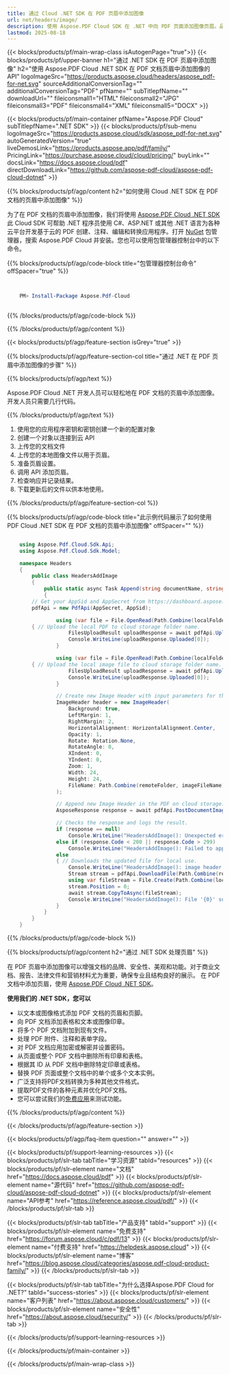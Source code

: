 ```yaml
---
title: 通过 Cloud .NET SDK 在 PDF 页眉中添加图像
url: net/headers/image/
description: 使用 Aspose.PDF Cloud SDK 在 .NET 中向 PDF 页面添加图像页眉。品牌化、签名等。
lastmod: 2025-08-18
---
```


{{< blocks/products/pf/main-wrap-class isAutogenPage="true">}}
{{< blocks/products/pf/upper-banner h1="通过 .NET SDK 在 PDF 页眉中添加图像" h2="使用 Aspose.PDF Cloud .NET SDK 在 PDF 文档页眉中添加图像的 API" logoImageSrc="https://products.aspose.cloud/headers/aspose_pdf-for-net.svg" sourceAdditionalConversionTag="" additionalConversionTag="PDF" pfName="" subTitlepfName="" downloadUrl="" fileiconsmall1="HTML" fileiconsmall2="JPG" fileiconsmall3="PDF" fileiconsmall4="XML" fileiconsmall5="DOCX" >}}

{{< blocks/products/pf/main-container pfName="Aspose.PDF Cloud" subTitlepfName=".NET SDK" >}}
{{< blocks/products/pf/sub-menu logoImageSrc="https://products.aspose.cloud/sdk/aspose_pdf-for-net.svg"
autoGeneratedVersion="true"
liveDemosLink="https://products.aspose.app/pdf/family/" PricingLink="https://purchase.aspose.cloud/cloud/pricing/" buyLink="" docsLink="https://docs.aspose.cloud/pdf"  directDownloadLink="https://github.com/aspose-pdf-cloud/aspose-pdf-cloud-dotnet" >}}

{{% blocks/products/pf/agp/content h2="如何使用 Cloud .NET SDK 在 PDF 文档的页眉中添加图像" %}}

为了在 PDF 文档的页眉中添加图像，我们将使用
[Aspose.PDF Cloud .NET SDK](https://products.aspose.cloud/pdf/net/)
此 Cloud SDK 可帮助 .NET 程序员使用 C#、ASP.NET
或其他 .NET 语言为各种云平台开发基于云的 PDF 创建、注释、编辑和转换应用程序。打开
[NuGet](https://www.nuget.org/packages/Aspose.Pdf-Cloud)
包管理器，搜索
Aspose.PDF Cloud
并安装。您也可以使用包管理器控制台中的以下命令。


{{% blocks/products/pf/agp/code-block title="包管理器控制台命令" offSpacer="true" %}}

```powershell

     
    PM> Install-Package Aspose.Pdf-Cloud
     

```

{{% /blocks/products/pf/agp/code-block %}}

{{% /blocks/products/pf/agp/content %}}

{{< blocks/products/pf/agp/feature-section isGrey="true" >}}

{{% blocks/products/pf/agp/feature-section-col title="通过 .NET 在 PDF 页眉中添加图像的步骤" %}}

{{% blocks/products/pf/agp/text %}}

Aspose.PDF Cloud .NET 开发人员可以轻松地在 PDF 文档的页眉中添加图像。开发人员只需要几行代码。

{{% /blocks/products/pf/agp/text %}}

1. 使用您的应用程序密钥和密钥创建一个新的配置对象
1. 创建一个对象以连接到云 API
1. 上传您的文档文件
1. 上传您的本地图像文件以用于页眉。
1. 准备页眉设置。
1. 调用 API 添加页眉。
1. 检查响应并记录结果。
1. 下载更新后的文件以供本地使用。

{{% /blocks/products/pf/agp/feature-section-col %}}

{{% blocks/products/pf/agp/code-block title="此示例代码展示了如何使用 PDF Cloud .NET SDK 在 PDF 文档的页眉中添加图像" offSpacer="" %}}

```cs

    using Aspose.Pdf.Cloud.Sdk.Api;
    using Aspose.Pdf.Cloud.Sdk.Model;

    namespace Headers
    {
        public class HeadersAddImage
        {
            public static async Task Append(string documentName, string outputName, string imageFileName, int startPage, int endPage, string localFolder, string remoteFolder)
            {
		// Get your AppSid and AppSecret from https://dashboard.aspose.cloud (free registration required). 
		pdfApi = new PdfApi(AppSecret, AppSid);

                using (var file = File.OpenRead(Path.Combine(localFolder, documentName)))
		{ // Upload the local PDF to cloud storage folder name.
                    FilesUploadResult uploadResponse = await pdfApi.UploadFileAsync(Path.Combine(remoteFolder, documentName), documentName);
                    Console.WriteLine(uploadResponse.Uploaded[0]);
                }

                using (var file = File.OpenRead(Path.Combine(localFolder, imageFileName)))
		{ // Upload the local image file to cloud storage folder name.
                    FilesUploadResult uploadResponse = await pdfApi.UploadFileAsync(Path.Combine(remoteFolder, imageFileName), imageFileName);
                    Console.WriteLine(uploadResponse.Uploaded[0]);
                }

                // Create new Image Header with input parameters for the PDF on cloud storage.
                ImageHeader header = new ImageHeader(
                    Background: true,
                    LeftMargin: 1,
                    RightMargin: 2,
                    HorizontalAlignment: HorizontalAlignment.Center,
                    Opacity: 1,
                    Rotate: Rotation.None,
                    RotateAngle: 0,
                    XIndent: 0,
                    YIndent: 0,
                    Zoom: 1,
                    Width: 24,
                    Height: 24,
                    FileName: Path.Combine(remoteFolder, imageFileName)
                );

                // Append new Image Header in the PDF on cloud storage.
                AsposeResponse response = await pdfApi.PostDocumentImageHeaderAsync(documentName, header, startPage, endPage, folder: remoteFolder);

                // Checks the response and logs the result.
                if (response == null)
                    Console.WriteLine("HeadersAddImage(): Unexpected error!");
                else if (response.Code < 200 || response.Code > 299)
                    Console.WriteLine("HeadersAddImage(): Failed to append image header to the document.");
                else
                { // Downloads the updated file for local use.
                    Console.WriteLine("HeadersAddImage(): image header successfully appended to the document '{0}'.", documentName);
                    Stream stream = pdfApi.DownloadFile(Path.Combine(remoteFolder, documentName));
                    using var fileStream = File.Create(Path.Combine(localFolder, "append_image_header_" + outputName));
                    stream.Position = 0;
                    await stream.CopyToAsync(fileStream);
                    Console.WriteLine("HeadersAddImage(): File '{0}' successfully downloaded.", "append_image_header_" + outputName);
                }
            }
        }
    }

```


{{% /blocks/products/pf/agp/code-block %}}

{{% blocks/products/pf/agp/content h2="通过 .NET SDK 处理页眉" %}}

在 PDF 页眉中添加图像可以增强文档的品牌、安全性、美观和功能。对于商业文档、报告、法律文件和营销材料尤为重要，确保专业且结构良好的展示。
在 PDF 文档中添加页眉，使用 [Aspose.PDF Cloud .NET SDK](https://products.aspose.cloud/pdf/net/)。

**使用我们的 .NET SDK，您可以**

+ 以文本或图像格式添加 PDF 文档的页眉和页脚。
+ 向 PDF 文档添加表格和文本或图像印章。
+ 将多个 PDF 文档附加到现有文件。
+ 处理 PDF 附件、注释和表单字段。
+ 对 PDF 文档应用加密或解密并设置密码。
+ 从页面或整个 PDF 文档中删除所有印章和表格。
+ 根据其 ID 从 PDF 文档中删除特定印章或表格。
+ 替换 PDF 页面或整个文档中的单个或多个文本实例。
+ 广泛支持将PDF文档转换为多种其他文件格式。
+ 提取PDF文件的各种元素并优化PDF文档。
+ 您可以尝试我们的[免费应用](https://products.aspose.app/pdf/xfa)来测试功能。

{{% /blocks/products/pf/agp/content %}}

{{< /blocks/products/pf/agp/feature-section >}}

{{< blocks/products/pf/agp/faq-item question="" answer="" >}}

{{< blocks/products/pf/support-learning-resources >}}
{{< blocks/products/pf/slr-tab tabTitle="学习资源" tabId="resources" >}}
{{< blocks/products/pf/slr-element name="文档" href="https://docs.aspose.cloud/pdf" >}}
{{< blocks/products/pf/slr-element name="源代码" href="https://github.com/aspose-pdf-cloud/aspose-pdf-cloud-dotnet" >}}
{{< blocks/products/pf/slr-element name="API参考" href="https://reference.aspose.cloud/pdf/" >}}
{{< /blocks/products/pf/slr-tab >}}

{{< blocks/products/pf/slr-tab tabTitle="产品支持" tabId="support" >}}
{{< blocks/products/pf/slr-element name="免费支持" href="https://forum.aspose.cloud/c/pdf/13" >}}
{{< blocks/products/pf/slr-element name="付费支持" href="https://helpdesk.aspose.cloud" >}}
{{< blocks/products/pf/slr-element name="博客" href="https://blog.aspose.cloud/categories/aspose.pdf-cloud-product-family/" >}}
{{< /blocks/products/pf/slr-tab >}}

{{< blocks/products/pf/slr-tab tabTitle="为什么选择Aspose.PDF Cloud for .NET?" tabId="success-stories" >}}
{{< blocks/products/pf/slr-element name="客户列表" href="https://about.aspose.cloud/customers/" >}}
{{< blocks/products/pf/slr-element name="安全性" href="https://about.aspose.cloud/security/" >}}
{{< /blocks/products/pf/slr-tab >}}

{{< /blocks/products/pf/support-learning-resources >}}

{{< /blocks/products/pf/main-container >}}

{{< /blocks/products/pf/main-wrap-class >}}




